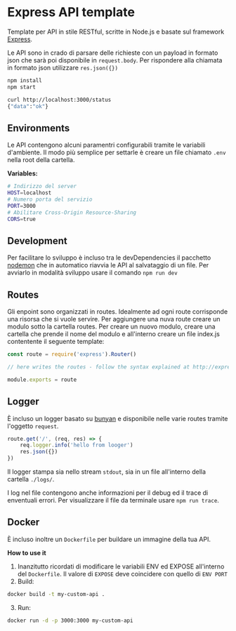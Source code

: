 # Express API template

Template per API in stile RESTful, scritte in Node.js e basate sul framework [Express](https://expressjs.com/).

Le API sono in crado di parsare delle richieste con un payload in formato json che sarà poi disponibile in `request.body`.
Per rispondere alla chiamata in formato json utilizzare `res.json({})`

```sh
npm install
npm start
```

```sh
curl http://localhost:3000/status
{"data":"ok"}
```

## Environments
Le API contengono alcuni paramentri configurabili tramite le variabili d'ambiente.
Il modo più semplice per settarle è creare un file chiamato `.env` nella root della cartella.

**Variables:**
```sh
# Indirizzo del server
HOST=localhost
# Numero porta del servizio
PORT=3000
# Abilitare Cross-Origin Resource-Sharing
CORS=true
```

## Development
Per facilitare lo sviluppo è incluso tra le devDependencies il pacchetto [nodemon](https://www.npmjs.com/package/nodemon) che in automatico riavvia le API al salvataggio di un file. Per avviarlo in modalità sviluppo usare il comando `npm run dev`

## Routes
Gli enpoint sono organizzati in routes. Idealmente ad ogni route corrisponde una risorsa che si vuole servire. Per aggiungere una nuva route creare un modulo sotto la cartella routes. Per creare un nuovo modulo, creare una cartella che prende il nome del modulo e all'interno creare un file index.js contentente il seguente template:
```js
const route = require('express').Router()

// here writes the routes - follow the syntax explained at http://expressjs.com/en/5x/api.html#router

module.exports = route
```

## Logger
È incluso un logger basato su [bunyan](https://www.npmjs.com/package/bunyan) e disponibile nelle varie routes tramite l'oggetto `request`.

```js
route.get('/', (req, res) => {
    req.logger.info('hello from looger')
    res.json({})
})
```
Il logger stampa sia nello stream `stdout`, sia in un file all'interno della cartella `./logs/`.

I log nel file contengono anche informazioni per il debug ed il trace di enventuali errori.
Per visualizzare il file da terminale usare `npm run trace`.

## Docker
È incluso inoltre un `Dockerfile` per buildare un immagine della tua API.

**How to use it**
1. Inanzitutto ricordati di modificare le variabili ENV ed EXPOSE all'interno del `Dockerfile`. Il valore di `EXPOSE` deve coincidere con quello di `ENV PORT`
2. Build:
```sh
docker build -t my-custom-api .
```
3. Run:
```sh
docker run -d -p 3000:3000 my-custom-api
```